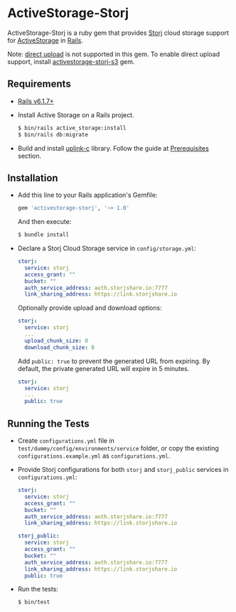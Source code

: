 # ActiveStorage-Storj
ActiveStorage-Storj is a ruby gem that provides [Storj](https://www.storj.io/) cloud storage support for [ActiveStorage](https://guides.rubyonrails.org/active_storage_overview.html) in [Rails](https://rubyonrails.org/).

Note: [direct upload](https://guides.rubyonrails.org/active_storage_overview.html#direct-uploads) is not supported in this gem. To enable direct upload support, install [activestorage-storj-s3](https://github.com/Your-Data/activestorage-storj-s3) gem.

## Requirements
* [Rails v6.1.7+](https://guides.rubyonrails.org/getting_started.html)
* Install Active Storage on a Rails project.

    ```bash
    $ bin/rails active_storage:install
    $ bin/rails db:migrate
    ```
* Build and install [uplink-c](https://github.com/storj/uplink-c) library. Follow the guide at [Prerequisites](https://github.com/storj-thirdparty/uplink-ruby#prerequisites) section.

## Installation
* Add this line to your Rails application's Gemfile:

    ```ruby
    gem 'activestorage-storj', '~> 1.0'
    ```

    And then execute:
    ```bash
    $ bundle install
    ```

* Declare a Storj Cloud Storage service in `config/storage.yml`:

    ```yaml
    storj:
      service: storj
      access_grant: ""
      bucket: ""
      auth_service_address: auth.storjshare.io:7777
      link_sharing_address: https://link.storjshare.io
    ```

    Optionally provide upload and download options:

    ```yaml
    storj:
      service: storj
      ...
      upload_chunk_size: 0
      download_chunk_size: 0
    ```

    Add `public: true` to prevent the generated URL from expiring. By default, the private generated URL will expire in 5 minutes.

    ```yaml
    storj:
      service: storj
      ...
      public: true
    ```

## Running the Tests

* Create `configurations.yml` file in `test/dummy/config/environments/service` folder, or copy the existing `configurations.example.yml` as `configurations.yml`.

* Provide Storj configurations for both `storj` and `storj_public` services in `configurations.yml`:

    ```yaml
    storj:
      service: storj
      access_grant: ""
      bucket: ""
      auth_service_address: auth.storjshare.io:7777
      link_sharing_address: https://link.storjshare.io

    storj_public:
      service: storj
      access_grant: ""
      bucket: ""
      auth_service_address: auth.storjshare.io:7777
      link_sharing_address: https://link.storjshare.io
      public: true
    ```

* Run the tests:

    ```bash
    $ bin/test
    ```
